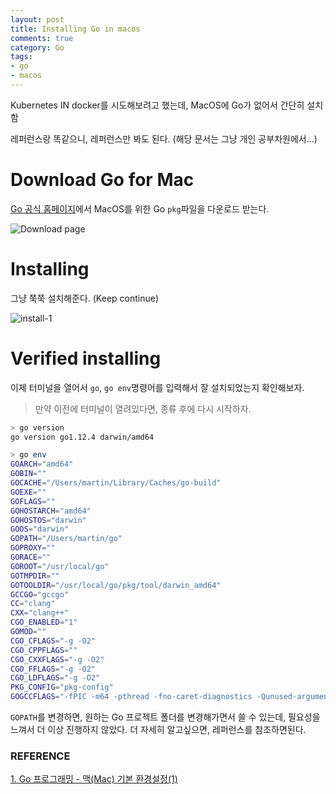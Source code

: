 ```yaml
---
layout: post
title: Installing Go in macos
comments: true
category: Go
tags:
- go
- macos
---
```




Kubernetes IN docker를 시도해보려고 했는데, MacOS에 Go가 없어서 간단히 설치함

레퍼런스랑 똑같으니, 레퍼런스만 봐도 된다. (해당 문서는 그냥 개인 공부차원에서...)



# Download Go for Mac

[Go 공식 홈페이지](https://golang.org/dl/)에서 MacOS를 위한 Go `pkg`파일을 다운로드 받는다.



![Download page](https://user-images.githubusercontent.com/13328380/56500378-7e711600-6545-11e9-95a5-0eeeee3c9efe.png)



# Installing

그냥 쭉쭉 설치해준다. (Keep continue)

![install-1](https://user-images.githubusercontent.com/13328380/56500415-aa8c9700-6545-11e9-96f3-7979157ece94.png)



# Verified installing

이제 터미널을 열어서 `go`, `go env`명령어를 입력해서 잘 설치되었는지 확인해보자.

> 만약 이전에 터미널이 열려있다면, 종류 후에 다시 시작하자.



```bash
> go version
go version go1.12.4 darwin/amd64

> go env
GOARCH="amd64"
GOBIN=""
GOCACHE="/Users/martin/Library/Caches/go-build"
GOEXE=""
GOFLAGS=""
GOHOSTARCH="amd64"
GOHOSTOS="darwin"
GOOS="darwin"
GOPATH="/Users/martin/go"
GOPROXY=""
GORACE=""
GOROOT="/usr/local/go"
GOTMPDIR=""
GOTOOLDIR="/usr/local/go/pkg/tool/darwin_amd64"
GCCGO="gccgo"
CC="clang"
CXX="clang++"
CGO_ENABLED="1"
GOMOD=""
CGO_CFLAGS="-g -O2"
CGO_CPPFLAGS=""
CGO_CXXFLAGS="-g -O2"
CGO_FFLAGS="-g -O2"
CGO_LDFLAGS="-g -O2"
PKG_CONFIG="pkg-config"
GOGCCFLAGS="-fPIC -m64 -pthread -fno-caret-diagnostics -Qunused-arguments -fmessage-length=0 -fdebug-prefix-map=/var/folders/y9/4rssv2y56yb395xt_yflbhqr0000gn/T/go-build144795127=/tmp/go-build -gno-record-gcc-switches -fno-common"
```



`GOPATH`를 변경하면, 원하는 Go 프로젝트 폴더를 변경해가면서 쓸 수 있는데, 필요성을 느껴서 더 이상 진행하지 않았다. 더 자세히 알고싶으면, 레퍼런스를 참조하면된다.



### REFERENCE

[1. Go 프로그래밍 - 맥(Mac) 기본 환경설정(1)]([https://niceman.tistory.com/128](https://niceman.tistory.com/128))
